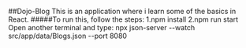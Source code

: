 ##Dojo-Blog
This is an application where i learn some of the basics in React.
#####To run this, follow the steps:
1.npm install
2.npm run start
Open another terminal and type:
npx json-server --watch src/app/data/Blogs.json --port 8080
